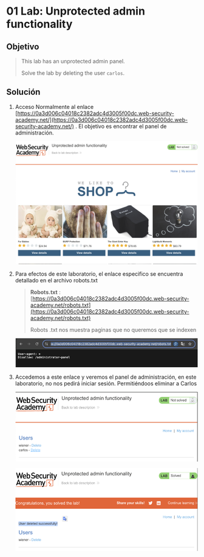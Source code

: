 # 01 Lab:  Unprotected admin functionality

## Objetivo

> This lab has an unprotected admin panel.
> 
> 
> Solve the lab by deleting the user `carlos`.
> 

## Solución

1. Acceso Normalmente al enlace [https://0a3d006c04018c2382adc4d3005f00dc.web-security-academy.net/](https://0a3d006c04018c2382adc4d3005f00dc.web-security-academy.net/) . El objetivo es encontrar el panel de administración.
    
    ![image.png](01%20Lab%20Unprotected%20admin%20functionality%2013afab5460ec81008019c22778750d62/image.png)
    
2. Para efectos de este laboratorio, el enlace especifico se encuentra detallado en el archivo robots.txt
    
    > **Robots.txt** : [https://0a3d006c04018c2382adc4d3005f00dc.web-security-academy.net/robots.txt](https://0a3d006c04018c2382adc4d3005f00dc.web-security-academy.net/robots.txt)
    > 
    > 
    > Robots .txt nos muestra paginas que no queremos que se indexen
    > 
    
    ![image.png](01%20Lab%20Unprotected%20admin%20functionality%2013afab5460ec81008019c22778750d62/image%201.png)
    
3. Accedemos a este enlace y veremos el panel de administración, en este laboratorio, no nos pedirá iniciar sesión. Permitiéndoos eliminar a Carlos
    
    ![image.png](01%20Lab%20Unprotected%20admin%20functionality%2013afab5460ec81008019c22778750d62/image%202.png)
    
    ![image.png](01%20Lab%20Unprotected%20admin%20functionality%2013afab5460ec81008019c22778750d62/image%203.png)